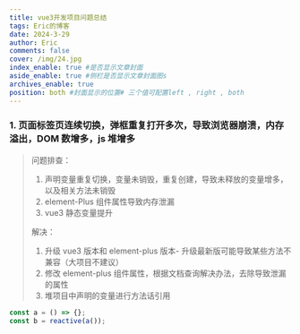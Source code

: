 ```yaml
---
title: vue3开发项目问题总结
tags: Eric的博客
date: 2024-3-29
author: Eric
comments: false
cover: /img/24.jpg
index_enable: true #是否显示文章封面
aside_enable: true #侧栏是否显示文章封面图s
archives_enable: true 
position: both #封面显示的位置# 三个值可配置left , right , both 
---
```


### 1. 页面标签页连续切换，弹框重复打开多次，导致浏览器崩溃，内存溢出，DOM 数增多，js 堆增多

> 问题排查：
>
> 1. 声明变量重复切换，变量未销毁，重复创建，导致未释放的变量增多，以及相关方法未销毁
> 2. element-Plus 组件属性导致内存泄漏
> 3. vue3 静态变量提升
>
> 解决：
>
> 1. 升级 vue3 版本和 element-plus 版本- 升级最新版可能导致某些方法不兼容（大项目不建议）
> 2. 修改 element-plus 组件属性，根据文档查询解决办法，去除导致泄漏的属性
> 3. 堆项目中声明的变量进行方法话引用

```js
const a = () => {};
const b = reactive(a());
```
